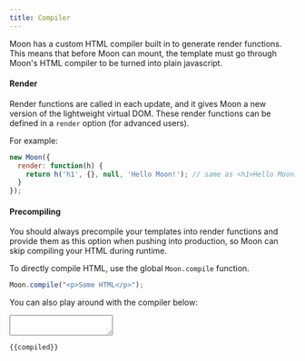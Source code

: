 ```yaml
---
title: Compiler
---
```


Moon has a custom HTML compiler built in to generate render functions. This means that before Moon can mount, the template must go through Moon's HTML compiler to be turned into plain javascript.

#### Render

Render functions are called in each update, and it gives Moon a new version of the lightweight virtual DOM. These render functions can be defined in a `render` option (for advanced users).

For example:

```js
new Moon({
  render: function(h) {
    return h('h1', {}, null, 'Hello Moon!'); // same as <h1>Hello Moon!</h1>
  }
});
```

#### Precompiling

You should always precompile your templates into render functions and provide them as this option when pushing into production, so Moon can skip compiling your HTML during runtime.

To directly compile HTML, use the global `Moon.compile` function.

```js
Moon.compile("<p>Some HTML</p>");
```

You can also play around with the compiler below:

<div id="compiler" class="example"><textarea m-on:input="compile"></textarea><pre><code data-nohighlight="true" m-literal:style="'color: ' + ({{err}} ? 'red' : '')">{{compiled}}</code></pre></div>

<script>
new Moon({
  el: "#compiler",
  data: {
    compiled: function() {},
    err: false,
  },
  methods: {
    compile: function(event) {
      var app = this;
      app.set('err', false);
      console.error = function(msg) {
        app.set('compiled', msg)
        app.set('err', 'true');
      }
      var textareaVal = event.target.value;
      if(textareaVal) {
        var val = Moon.compile(textareaVal);
        if(!this.get('err')) {
          this.set('compiled', val);
          this.set('err', false);
          console.log(this.get('compiled'))
        }
      }
    }
  }
});
</script>
